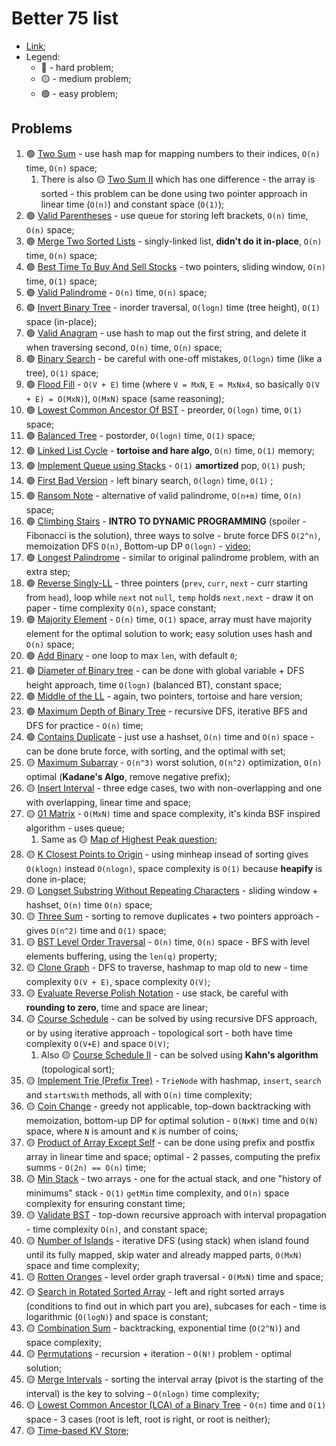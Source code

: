 # Better 75 list

- [Link](https://www.techinterviewhandbook.org/grind75/);
- Legend:
  - 🔴 - hard problem;
  - 🟡 - medium problem;
  - 🟢 - easy problem;

## Problems

1. 🟢 [Two Sum](./1_TwoSum.py) - use hash map for mapping numbers to their indices, `O(n)` time, `O(n)` space;
   1. There is also 🟡 [Two Sum II](https://leetcode.com/problems/two-sum-ii-input-array-is-sorted/) which has one difference - the array is sorted - this problem can be done using two pointer approach in linear time (`O(n)`) and constant space (`O(1)`);
2. 🟢 [Valid Parentheses](./2_ValidParentheses.py) - use queue for storing left brackets, `O(n)` time, `O(n)` space;
3. 🟢 [Merge Two Sorted Lists](./3_MergeTwoSortedLists.py) - singly-linked list, **didn't do it in-place**, `O(n)` time, `O(n)` space;
4. 🟢 [Best Time To Buy And Sell Stocks](./4_BestTimeToBuyAndSellStocks.py) - two pointers, sliding window, `O(n)` time, `O(1)` space;
5. 🟢 [Valid Palindrome](./5_ValidPalindrome.py) - `O(n)` time, `O(n)` space;
6. 🟢 [Invert Binary Tree](./6_InvertBinaryTree.py) - inorder traversal, `O(logn)` time (tree height), `O(1)` space (in-place);
7. 🟢 [Valid Anagram](./7_ValidAnagram.py) - use hash to map out the first string, and delete it when traversing second, `O(n)` time, `O(n)` space;
8. 🟢 [Binary Search](./8_BinarySearch.py) - be careful with one-off mistakes, `O(logn)` time (like a tree), `O(1)` space;
9. 🟢 [Flood Fill](./9_FloodFill.py) - `O(V + E)` time (where `V = MxN`, `E = MxNx4`, so basically `O(V + E) = O(MxN)`), `O(MxN)` space (same reasoning);
10. 🟢 [Lowest Common Ancestor Of BST](./10_LowestCommonAncestorOfBST.py) - preorder, `O(logn)` time, `O(1)` space;
11. 🟢 [Balanced Tree](./11_BalancedTree.py) - postorder, `O(logn)` time, `O(1)` space;
12. 🟢 [Linked List Cycle](./12_LinkedListCycle.py) - **tortoise and hare algo**, `O(n)` time, `O(1)` memory;
13. 🟢 [Implement Queue using Stacks](./13_ImplementQueueUsingStacks.py) - `O(1)` **amortized** pop, `O(1)` push;
14. 🟢 [First Bad Version](./14_FirstBadVersion.py) - left binary search, `O(logn)` time, `O(1)` ;
15. 🟢 [Ransom Note](./15_RansomNote.py) - alternative of valid palindrome, `O(n+m)` time, `O(n)` space;
16. 🟢 [Climbing Stairs](./16_ClimbingStairs.py) - **INTRO TO DYNAMIC PROGRAMMING** (spoiler - Fibonacci is the solution), three ways to solve - brute force DFS `O(2^n)`, memoization DFS `O(n)`, Bottom-up DP `O(logn)` - [video](https://www.youtube.com/watch?v=Y0lT9Fck7qI);
17. 🟢 [Longest Palindrome](./17_LongestPalindrome.py) - similar to original palindrome problem, with an extra step;
18. 🟢 [Reverse Singly-LL](./18_ReverseLL.py) - three pointers (`prev`, `curr`, `next` - curr starting from `head`), loop while `next` not `null`, `temp` holds `next.next` - draw it on paper - time complexity `O(n)`, space constant;
19. 🟢 [Majority Element](./19_MajorityElement.py) - `O(n)` time, `O(1)` space, array must have majority element for the optimal solution to work; easy solution uses hash and `O(n)` space;
20. 🟢 [Add Binary](./20_AddBinary.py) - one loop to max `len`, with default `0`;
21. 🟢 [Diameter of Binary tree](./21_DiameterOfBinaryTree.py) - can be done with global variable + DFS height approach, time `O(logn)` (balanced BT), constant space;
22. 🟢 [Middle of the LL](./22_MiddleOfTheLL.py) - again, two pointers, tortoise and hare version;
23. 🟢 [Maximum Depth of Binary Tree](./23_MaximumDepthOfBT.py) - recursive DFS, iterative BFS and DFS for practice - `O(n)` time;
24. 🟢 [Contains Duplicate](./24_ContainsDuplicate.py) - just use a hashset, `O(n)` time and `O(n)` space - can be done brute force, with sorting, and the optimal with set;
25. 🟡 [Maximum Subarray](./25_MaximumSubarray.py) - `O(n^3)` worst solution, `O(n^2)` optimization, `O(n)` optimal (**Kadane's Algo**, remove negative prefix);
26. 🟡 [Insert Interval](./26_InsertInterval.py) - three edge cases, two with non-overlapping and one with overlapping, linear time and space;
27. 🟡 [01 Matrix](./27_01Matrix.py) - `O(MxN)` time and space complexity, it's kinda BSF inspired algorithm - uses queue;
    1. Same as 🟡 [Map of Highest Peak question](https://leetcode.com/problems/map-of-highest-peak/description/);
28. 🟡 [K Closest Points to Origin](./28_KClosestPointsToOrigin.py) - using minheap insead of sorting gives `O(klogn)` instead `O(nlogn)`, space complexity is `O(1)` because **heapify** is done in-place;
29. 🟡 [Longset Substring Without Repeating Characters](./29_LongestSubstringWithoutRepeatingCharacters.py) - sliding window + hashset, `O(n)` time `O(n)` space;
30. 🟡 [Three Sum](./30_ThreeSum.py) - sorting to remove duplicates + two pointers approach - gives `O(n^2)` time and `O(1)` space;
31. 🟡 [BST Level Order Traversal](./31_LevelOrderTraversal.py) - `O(n)` time, `O(n)` space - BFS with level elements buffering, using the `len(q)` property;
32. 🟡 [Clone Graph](./32_CloneGraph.py) - DFS to traverse, hashmap to map old to new - time complexity `O(V + E)`, space complexity `O(V)`;
33. 🟡 [Evaluate Reverse Polish Notation](./33_EvaluateReversePolishNotation.py) - use stack, be careful with **rounding to zero**, time and space are linear;
34. 🟡 [Course Schedule](./34_CourseSchedule.py) - can be solved by using recursive DFS approach, or by using iterative approach - topological sort - both have time complexity `O(V+E)` and space `O(V)`;
    1. Also 🟡 [Course Schedule II](./32_2_CourseScheduleII.py) - can be solved using **Kahn's algorithm** (topological sort);
35. 🟡 [Implement Trie (Prefix Tree)](./35_ImplementTrie.py) - `TrieNode` with hashmap, `insert`, `search` and `startsWith` methods, all with `O(n)` time complexity;
36. 🟡 [Coin Change](./36_CoinChange.py) - greedy not applicable, top-down backtracking with memoization, bottom-up DP for optimal solution - `O(NxK)` time and `O(N)` space, where `N` is amount and `K` is number of coins;
37. 🟡 [Product of Array Except Self](./37_ProductOfArrayExceptSelf.py) - can be done using prefix and postfix array in linear time and space; optimal - 2 passes, computing the prefix summs - `O(2n) == O(n)` time;
38. 🟡 [Min Stack](./38_MinStack.py) - two arrays - one for the actual stack, and one "history of minimums" stack - `O(1)` `getMin` time complexity, and `O(n)` space complexity for ensuring constant time;
39. 🟡 [Validate BST](./39_ValidateBST.py) - top-down recursive approach with interval propagation - time complexity `O(n)`, and constant space;
40. 🟡 [Number of Islands](./40_NumberOfIslands.py) - iterative DFS (using stack) when island found until its fully mapped, skip water and already mapped parts, `O(MxN)` space and time complexity;
41. 🟡 [Rotten Oranges](./41_RottingOranges.py) - level order graph traversal - `O(MxN)` time and space;
42. 🟡 [Search in Rotated Sorted Array](./42_SearchInRotatedSortedArray.py) - left and right sorted arrays (conditions to find out in which part you are), subcases for each - time is logarithmic (`O(logN)`) and space is constant;
43. 🟡 [Combination Sum](./43_CombinationSum.py) - backtracking, exponential time (`O(2^N)`) and space complexity;
44. 🟡 [Permutations](./44_Permutations.py) - recursion + iteration - `O(N!)` problem - optimal solution;
45. 🟡 [Merge Intervals](./45_MergeIntervals.py) - sorting the interval array (pivot is the starting of the interval) is the key to solving - `O(nlogn)` time complexity;
46. 🟡 [Lowest Common Ancestor (LCA) of a Binary Tree](./46_LCAofBST.py) - `O(n)` time and `O(1)` space - 3 cases (root is left, root is right, or root is neither);
47. 🟡 [Time-based KV Store](./47_TimeBasedKVStore.py);
